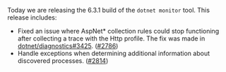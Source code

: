 Today we are releasing the 6.3.1 build of the `dotnet monitor` tool. This release includes:

- Fixed an issue where AspNet* collection rules could stop functioning after collecting a trace with the Http profile. The fix was made in [dotnet/diagnostics#3425](https://github.com/dotnet/diagnostics/pull/3425). ([#2786](https://github.com/dotnet/dotnet-monitor/pull/2786))
- Handle exceptions when determining additional information about discovered processes. ([#2814](https://github.com/dotnet/dotnet-monitor/pull/2814))